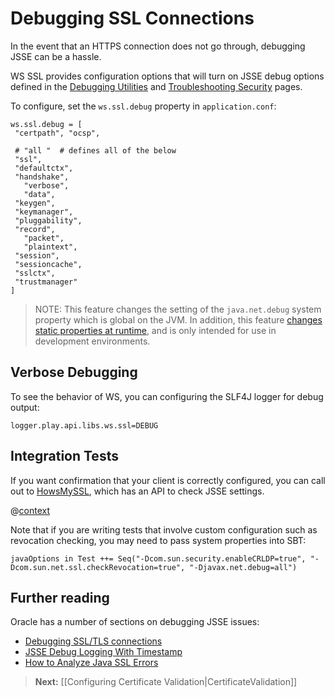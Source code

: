 <!--- Copyright (C) 2009-2014 Typesafe Inc. <http://www.typesafe.com> -->
# Debugging SSL Connections

In the event that an HTTPS connection does not go through, debugging JSSE can be a hassle.

WS SSL provides configuration options that will turn on JSSE debug options defined in the [Debugging Utilities](http://docs.oracle.com/javase/7/docs/technotes/guides/security/jsse/JSSERefGuide.html#Debug) and  [Troubleshooting Security](http://docs.oracle.com/javase/7/docs/technotes/guides/security/troubleshooting-security.html) pages.

To configure, set the `ws.ssl.debug` property in `application.conf`:

```
ws.ssl.debug = [
 "certpath", "ocsp",

 # "all "  # defines all of the below
 "ssl",
 "defaultctx",
 "handshake",
   "verbose",
   "data",
 "keygen",
 "keymanager",
 "pluggability",
 "record",
   "packet",
   "plaintext",
 "session",
 "sessioncache",
 "sslctx",
 "trustmanager"
]
```

> NOTE: This feature changes the setting of the `java.net.debug` system property which is global on the JVM.  In addition, this feature [changes static properties at runtime](http://tersesystems.com/2014/03/02/monkeypatching-java-classes/), and is only intended for use in development environments.

## Verbose Debugging

To see the behavior of WS, you can configuring the SLF4J logger for debug output:

```
logger.play.api.libs.ws.ssl=DEBUG
```

## Integration Tests

If you want confirmation that your client is correctly configured, you can call out to [HowsMySSL](https://www.howsmyssl.com/s/api.html), which has an API to check JSSE settings.

@[context](code/HowsMySSLSpec.scala)

Note that if you are writing tests that involve custom configuration such as revocation checking, you may need to pass system properties into SBT:

```
javaOptions in Test ++= Seq("-Dcom.sun.security.enableCRLDP=true", "-Dcom.sun.net.ssl.checkRevocation=true", "-Djavax.net.debug=all")
```

## Further reading

Oracle has a number of sections on debugging JSSE issues:

* [Debugging SSL/TLS connections](http://docs.oracle.com/javase/7/docs/technotes/guides/security/jsse/ReadDebug.html)
* [JSSE Debug Logging With Timestamp](https://blogs.oracle.com/xuelei/entry/jsse_debug_logging_with_timestamp)
* [How to Analyze Java SSL Errors](http://www.smartjava.org/content/how-analyze-java-ssl-errors)

> **Next:** [[Configuring Certificate Validation|CertificateValidation]]